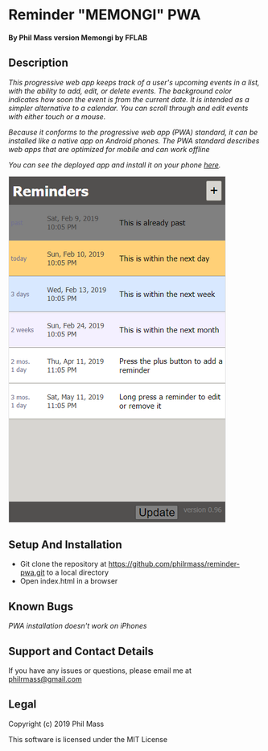 # Reminder "MEMONGI" PWA

#### By **Phil Mass** version Memongi by FFLAB

## Description

_This progressive web app keeps track of a user's upcoming events in a list, with the ability to add, edit, or delete events. The background color indicates how soon the event is from the current date. It is intended as a simpler alternative to a calendar. You can scroll through and edit events with either touch or a mouse._

_Because it conforms to the progressive web app (PWA) standard, it can be installed like a native app on Android phones. The PWA standard describes web apps that are optimized for mobile and can work offline_

_You can see the deployed app and install it on your phone [here](https://philrmass.github.io/reminder-pwa/)._

![Screenshot](img/screenshot.png)

## Setup And Installation

* Git clone the repository at https://github.com/philrmass/reminder-pwa.git to a local directory
* Open index.html in a browser

## Known Bugs

_PWA installation doesn't work on iPhones_

## Support and Contact Details

If you have any issues or questions, please email me at philrmass@gmail.com

## Legal

Copyright (c) 2019 Phil Mass

This software is licensed under the MIT License

